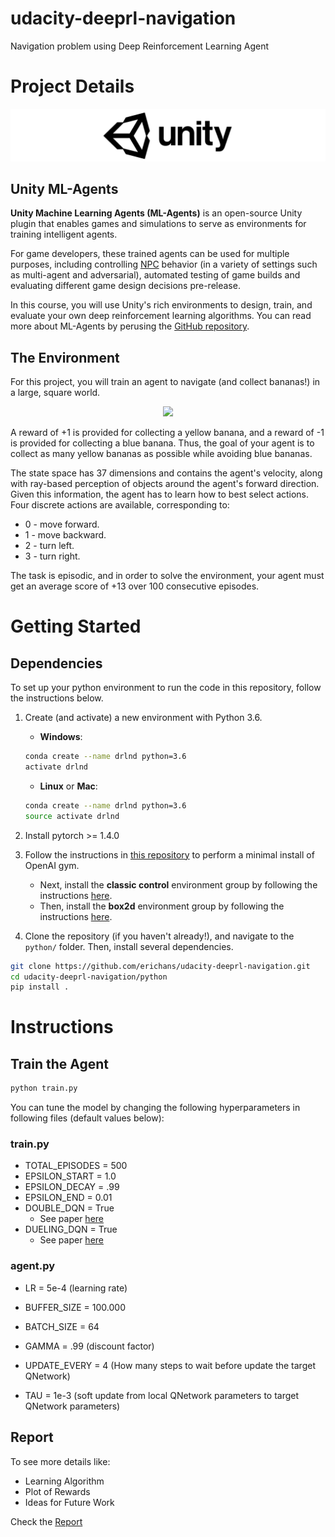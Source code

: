 # udacity-deeprl-navigation
Navigation problem using Deep Reinforcement Learning Agent

# Project Details

![](/images/unity-wide.png)
## Unity ML-Agents
**Unity Machine Learning Agents (ML-Agents)** is an open-source Unity plugin that enables games and simulations to serve as environments for training intelligent agents.

For game developers, these trained agents can be used for multiple purposes, including controlling [NPC](https://en.wikipedia.org/wiki/Non-player_character) behavior (in a variety of settings such as multi-agent and adversarial), automated testing of game builds and evaluating different game design decisions pre-release.

In this course, you will use Unity's rich environments to design, train, and evaluate your own deep reinforcement learning algorithms. You can read more about ML-Agents by perusing the [GitHub repository](https://github.com/Unity-Technologies/ml-agents).

## The Environment
For this project, you will train an agent to navigate (and collect bananas!) in a large, square world.

<p align="center">
  <img src="/images/banana.gif" />
</p>

A reward of +1 is provided for collecting a yellow banana, and a reward of -1 is provided for collecting a blue banana. Thus, the goal of your agent is to collect as many yellow bananas as possible while avoiding blue bananas.

The state space has 37 dimensions and contains the agent's velocity, along with ray-based perception of objects around the agent's forward direction. Given this information, the agent has to learn how to best select actions. Four discrete actions are available, corresponding to:

* 0 - move forward.
* 1 - move backward.
* 2 - turn left.
* 3 - turn right.

The task is episodic, and in order to solve the environment, your agent must get an average score of +13 over 100 consecutive episodes.

# Getting Started

## Dependencies

To set up your python environment to run the code in this repository, follow the instructions below.

1. Create (and activate) a new environment with Python 3.6.

	- __Windows__:
	```bash
	conda create --name drlnd python=3.6 
	activate drlnd
	```
	- __Linux__ or __Mac__:
	```bash
	conda create --name drlnd python=3.6 
	source activate drlnd
	```
	
2. Install pytorch >= 1.4.0

3. Follow the instructions in [this repository](https://github.com/openai/gym) to perform a minimal install of OpenAI gym.  
	- Next, install the **classic control** environment group by following the instructions [here](https://github.com/openai/gym#classic-control).
	- Then, install the **box2d** environment group by following the instructions [here](https://github.com/openai/gym#box2d).
	
4. Clone the repository (if you haven't already!), and navigate to the `python/` folder.  Then, install several dependencies.
```bash
git clone https://github.com/erichans/udacity-deeprl-navigation.git
cd udacity-deeprl-navigation/python
pip install .
```
# Instructions

## Train the Agent
```bash
python train.py
```

You can tune the model by changing the following hyperparameters in following files (default values below):

### train.py
* TOTAL_EPISODES = 500
* EPSILON_START = 1.0
* EPSILON_DECAY = .99
* EPSILON_END = 0.01
* DOUBLE_DQN = True
  * See paper [here](https://arxiv.org/abs/1509.06461)
* DUELING_DQN = True
  * See paper [here](https://arxiv.org/abs/1511.06581)
### agent.py
* LR = 5e-4 (learning rate)
* BUFFER_SIZE = 100.000
* BATCH_SIZE = 64
* GAMMA = .99 (discount factor)

* UPDATE_EVERY = 4 (How many steps to wait before update the target QNetwork)
* TAU = 1e-3 (soft update from local QNetwork parameters to target QNetwork parameters)

## Report
To see more details like:
* Learning Algorithm 
* Plot of Rewards
* Ideas for Future Work

Check the [Report](/Report.md)
